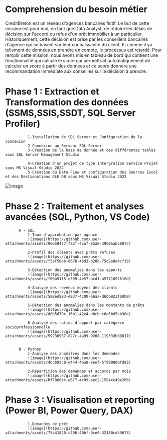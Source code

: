 # Comprehension du besoin métier
CreditBreton est un réseau d'agences bancaires fictif. Le but de cette mission est pour moi, en tant que Data Analyst, de réduire les délais de décision sur l'accord ou refus d'un prêt immobilier à un particulier. Historiquement, cette décision est prise par les conseillers bancaires d'agence qui se basent sur leur connaissance du client. Et comme il ya tellement de données en prendre en compte, le processus est retardé. 
Pour remplir cette mission, nous avons mis en tableau de bord qui contient une fonctionnalité qui calcule le score qui permettrait automatiquement de calculer un score à partir des données et ce score donnera une recommandation immédiate aux conseillés sur la décision à prendre.

# Phase 1 : Extraction et Transformation des données (SSMS,SSIS,SSDT, SQL Server Profiler)
              1-Installation de SQL Server et Configuration de la connexion
              2-Connexion au Serveur SQL Server
              3-Création de la base de donnée et des différentes tables sous SQL Server Management Studio
              
              4-Création d'un projet de type Intergration Service Projet sous MS Visual Studio 2022
              5-Création du Data FLow et configuration des Sources Excel et des Destionations OLE DB sous MS Visual Studio 2022
 ![image](https://github.com/user-attachments/assets/b6df201c-3520-4a77-885a-66dc3c50875a)

 # Phase 2 : Traitement et analyses avancées (SQL, Python, VS Code)
          A - SQL
              1-Taux d'approbation par agence
              ![image](https://github.com/user-attachments/assets/96659477-f72f-4caf-85a0-39b05ab5887c)
              
              2-Profil des clients avec prêts refusés
              ![image](https://github.com/user-attachments/assets/f3af50eb-0678-46d3-b20b-75d2e8e4cf19)
              
              3-Détection des anomalies dans les apports
              ![image](https://github.com/user-attachments/assets/f69a9115-e599-4e57-acd1-45711692616d)
              
              4-Analyse des revenus moyens des clients
              ![image](https://github.com/user-attachments/assets/508ed983-e937-4c00-a6aa-d6bb923f60b0)
              
              5-Détection des anomalies dans les montants de prêts
              ![image](https://github.com/user-attachments/assets/d0b5d79c-16b1-42e4-b0cb-c6e6b85eb90e)
             
              6-Analyse des ratios d'apport par catégorie socioprofessionnelle
              ![image](https://github.com/user-attachments/assets/59238957-827c-4a99-9268-119333b88017)
          
          
          B - Python
              1-Analyse des anomalies dans les demandes
              ![image](https://github.com/user-attachments/assets/4bc693c6-e444-4ea8-8eef-5f98080bfd93)
              
              2-Répartition des demandes et accords par mois
              ![image](https://github.com/user-attachments/assets/bf7880ec-e677-4c89-aec2-1584cc49e20b)

# Phase 3 : Visualisation et reporting (Power BI, Power Query, DAX)
              1-Demandes de prêt
              ![image](https://github.com/user-attachments/assets/75a41820-c490-40bf-9ce0-32180cd59673)
          


              
